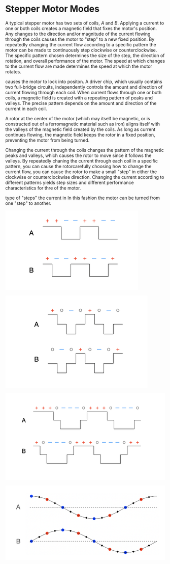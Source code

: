 # Stepper Motor Modes

A typical stepper motor has two sets of coils, *A* and *B*.  Applying a current to one or both coils creates a magnetic field that fixes the motor's position.  Any changes to the direction and/or magnitude of the current flowing through the coils causes the motor to "step" to a new fixed position.  By repeatedly changing the current flow according to a specific pattern the motor can be made to continuously step clockwise or counterclockwise.  The specific pattern chosen determines the size of the step, the direction of rotation, and overall performance of the motor.  The speed at which changes to the current flow are made determines the speed at which the motor rotates.

causes the motor to lock into positon.  A driver chip, which usually contains two full-bridge circuits, independently controls the amount and direction of current flowing through each coil.  When current flows through one or both coils, a magnetic field is created with a repeating pattern of peaks and valleys.  The precise pattern depends on the amount and direction of the current in each coil.

A rotor at the center of the motor (which may itself be magnetic, or is constructed out of a ferromagnetic material such as iron) aligns itself with the valleys of the magnetic field created by the coils.  As long as current continues flowing, the magnetic field keeps the rotor in a fixed position, preventing the motor from being turned.

Changing the current through the coils changes the pattern of the magnetic peaks and valleys, which causes the rotor to move since it follows the valleys.  By repeatedly chaning the current through each coil in a specific pattern, you can cause the rotorcarefully choosing how to change the current flow, you can cause the rotor to make a small "step" in either the clockwise or counterclockwise direction.  Changing the current according to different patterns yields step sizes and different performance characteristics for thre of the motor.

type of "steps" the current in In this fashion the motor can be turned from one "step" to another.

![fullStep2](images/fullStepTwoPhase.png)

![fullStep1](images/fullStepOnePhase.png)

![halfStep](images/halfStep.png)

![pwmSteps](images/StepperPWM.png)
